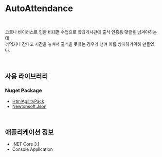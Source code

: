 # AutoAttendance

<br>

코로나 바이러스로 인한 비대면 수업으로 학과게시판에 출석 인증용 댓글을 남겨야하는데  
까먹거나 잔다고 시간을 놓쳐서 출석을 못하는 경우가 생겨 이를 방지하기위해 만들었다.

<br>

## 사용 라이브러리
### Nuget Package
- [HtmlAgilityPack](https://html-agility-pack.net)  
- [Newtonsoft.Json](https://www.newtonsoft.com/json)

<br>

## 애플리케이션 정보
- .NET Core 3.1
- Console Application
